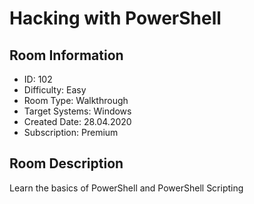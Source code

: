 ﻿# Hacking with PowerShell

## Room Information
- ID: 102
- Difficulty: Easy
- Room Type: Walkthrough
- Target Systems: Windows
- Created Date: 28.04.2020
- Subscription: Premium

## Room Description
Learn the basics of PowerShell and PowerShell Scripting
